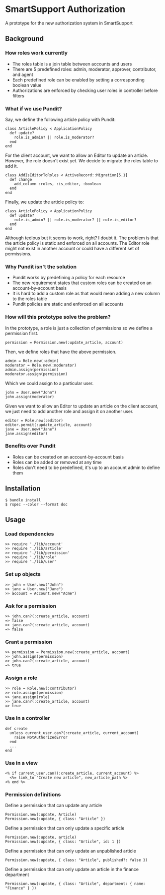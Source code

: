 # SmartSupport Authorization
A prototype for the new authorization system in SmartSupport

## Background

### How roles work currently

* The roles table is a join table between accounts and users
* There are 5 predefined roles: admin, moderator, approver, contributor, and agent
* Each predefined role can be enabled by setting a corresponding boolean value
* Authorizations are enforced by checking user roles in controller before filters

### What if we use Pundit?

Say, we define the following article policy with Pundit:

    class ArticlePolicy < ApplicationPolicy
      def update?
        role.is_admin? || role.is_moderator?
      end
    end

For the client account, we want to allow an Editor to update an article. However, the role doesn't exist yet. We decide to migrate the roles table to add it.

    class AddIsEditorToRoles < ActiveRecord::Migration[5.1]
      def change
        add_column :roles, :is_editor, :boolean
      end
    end

Finally, we update the article policy to:

    class ArticlePolicy < ApplicationPolicy
      def update?
        role.is_admin? || role.is_moderator? || role.is_editor?
      end
    end

Although tedious but it seems to work, right? I doubt it. The problem is that the article policy is static and enforced on all accounts. The Editor role might not exist in another account or could have a different set of permissions.

### Why Pundit isn't the solution

* Pundit works by predefining a policy for each resource
* The new requirement states that custom roles can be created on an account-by-account basis
* It is hard to add a custom role as that would mean adding a new column to the roles table
* Pundit policies are static and enforced on all accounts

### How will this prototype solve the problem?

In the prototype, a role is just a collection of permissions so we define a permission first.

    permission = Permission.new(:update_article, account)

Then, we define roles that have the above permission.

    admin = Role.new(:admin)
    moderator = Role.new(:moderator)
    admin.assign(permission)
    moderator.assign(permission)

Which we could assign to a particular user.

    john = User.new("John")
    john.assign(moderator)

Given we want to allow an Editor to update an article on the client account, we just need to add another role and assign it on another user.

    editor = Role.new(:editor)
    editor.permit(:update_article, account)
    jane = User.new("Jane")
    jane.assign(editor)

### Benefits over Pundit

* Roles can be created on an account-by-account basis
* Roles can be added or removed at any time
* Roles don't need to be predefined, it's up to an account admin to define them

## Installation

    $ bundle install
    $ rspec --color --format doc

## Usage

### Load dependencies

    >> require './lib/account'
    >> require './lib/article'
    >> require './lib/permission'
    >> require './lib/role'
    >> require './lib/user'

### Set up objects

    >> john = User.new("John")
    >> jane = User.new("Jane")
    >> account = Account.new("Acme")

### Ask for a permission

    >> john.can?(:create_article, account)
    => false
    >> jane.can?(:create_article, account)
    => false

### Grant a permission

    >> permission = Permission.new(:create_article, account)
    >> john.assign(permission)
    >> john.can?(:create_article, account)
    => true

### Assign a role

    >> role = Role.new(:contributor)
    >> role.assign(permission)
    >> jane.assign(role)
    >> jane.can?(:create_article, account)
    => true

### Use in a controller

    def create
      unless current_user.can?(:create_article, current_account)
        raise NotAuthorizedError
      end
      ...
    end

### Use in a view

    <% if current_user.can?(:create_article, current_account) %>
      <%= link_to "Create new article", new_article_path %>
    <% end %>

### Permission definitions

Define a permission that can update any article

    Permission.new(:update, Article)
    Permission.new(:update, { class: "Article" })

Define a permission that can only update a specific article

    Permission.new(:update, article)
    Permission.new(:update, { class: "Article", id: 1 })

Define a permission that can only update an unpublished article

    Permission.new(:update, { class: "Article", published?: false })

Define a permission that can only update an article in the finance department

    Permission.new(:update, { class: "Article", department: { name: "Finance" } })
